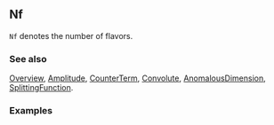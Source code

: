 ## Nf

`Nf` denotes the number of flavors.

### See also

[Overview](Extra/FeynCalc.md), [Amplitude](Amplitude.md), [CounterTerm](CounterTerm.md), [Convolute](Convolute.md), [AnomalousDimension](AnomalousDimension.md), [SplittingFunction](SplittingFunction.md).

### Examples